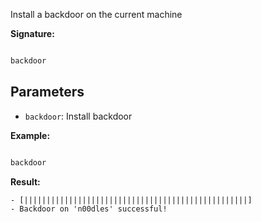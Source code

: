 
Install a backdoor on the current machine
  
**Signature:**

  
```typescript

backdoor

```

  

## Parameters

  
- `backdoor`: Install backdoor




**Example:**

  
```typescript

backdoor

```

  

**Result:**

```Terminal
- [||||||||||||||||||||||||||||||||||||||||||||||||||]
- Backdoor on 'n00dles' successful!
```


  



  

